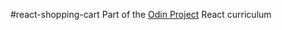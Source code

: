 #react-shopping-cart
Part of the [Odin Project](https://www.theodinproject.com/) React curriculum <br>
